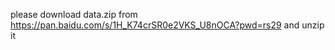 please download data.zip from https://pan.baidu.com/s/1H_K74crSR0e2VKS_U8nOCA?pwd=rs29 and unzip it
